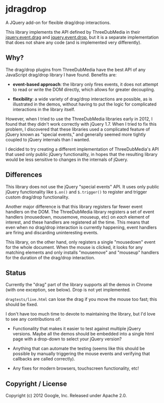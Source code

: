 
# jdragdrop

A JQuery add-on for flexible drag/drop interactions.

This library implements the API defined by ThreeDubMedia in their 
[jquery.event.drag](http://threedubmedia.com/code/event/drag) and
[jquery.event.drop](http://threedubmedia.com/code/event/drop), but
it is a separate implementation that does not share any code (and
is implemented very differently).

## Why?

The drag/drop plugins from ThreeDubMedia have the best API of any
JavaScript drag/drop library I have found.  Benefits are:

 * **event-based approach**: the library only fires events, it does not
   attempt to read or write the DOM directly, which allows for
   greater decoupling.

 * **flexibility**: a wide variety of drag/drop interactions are possible,
   as is illustrated in the demos, without having to put the logic
   for complicated interactions in the library itself.

However, when I tried to use the ThreeDubMedia libraries early in
2012, I found that they didn't work correctly with jQuery 1.7.
When I tried to fix this problem, I discovered that these libraries
used a complicated feature of jQuery known as "special events," and
generally seemed more tightly coupled to jQuery internals than I
wanted.

I decided to try creating a different implementation of ThreeDubMedia's
API that used only public jQuery functionality, in hopes that the
resulting library would be less sensitive to changes in the internals
of jQuery.

## Differences

This library does not use the jQuery "special events" API.  It uses only
public jQuery functionality like `$.on()` and `$.trigger()` to register
and trigger custom drag/drop functionality.

Another major difference is that this library registers far fewer event
handlers on the DOM.  The ThreeDubMedia library registers a set of event
handlers (mousedown, mousemove, mouseup, etc) on *each* element of interest,
and these handlers are registered all the time.  This means that even when
no drag/drop interaction is currently happening, event handlers are firing
and discarding uninteresting events.

This library, on the other hand, only registers a single "mousedown" event
for the whole document.  When the mouse is clicked, it looks for any matching
elements and only installs "mousemove" and "mouseup" handlers for the duration
of the drag/drop interaction.

## Status

Currently the "drag" part of the library supports all the demos in Chrome
(with one exception, see below).  Drop is not yet implemented.

`dragtests/live.html` can lose the drag if you move the mouse too fast;
this should be fixed.

I don't have too much time to devote to maintaining the library, but I'd
love to see any contributions of:

 * Functionality that makes it easier to test against multiple jQuery
   versions.  Maybe all the demos should be embedded into a single html
   page with a drop-down to select your jQuery version?

 * Anything that can automate the testing (seems like this should be
   possible by manually triggering the mouse events and verifying that
   callbacks are called correctly).

 * Any fixes for modern browsers, touchscreen functionality, etc!

## Copyright / License

Copyright (c) 2012 Google, Inc.
Released under Apache 2.0.
